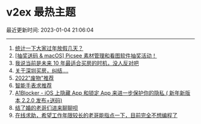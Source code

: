 # v2ex 最热主题

最近更新时间: 2023-01-04 21:06:04

--- 
1. [统计一下大家过年放假几天？](https://www.v2ex.com/t/906396) 
2. [[抽奖送码 & macOS] Picsee 素材管理和看图软件抽奖活动！](https://www.v2ex.com/t/906419) 
3. [我说当前是未来 10 年最适合买房的时机，没人反对吧](https://www.v2ex.com/t/906426) 
4. [关于深圳买房，纠结....](https://www.v2ex.com/t/906430) 
5. [2022"废物"推荐](https://www.v2ex.com/t/906407) 
6. [智能手表求推荐](https://www.v2ex.com/t/906458) 
7. [A1Blocker - iOS 上隐藏 App 和锁定 App 来进一步保护你的隐私 ( 新年新版本 2.2.0 发布+送码)](https://www.v2ex.com/t/906493) 
8. [结了婚的老哥们进来聊聊呗](https://www.v2ex.com/t/906551) 
9. [在线求助，希望工作年限较长的老哥能指点一下，目前完全不想编程了](https://www.v2ex.com/t/906543) 
